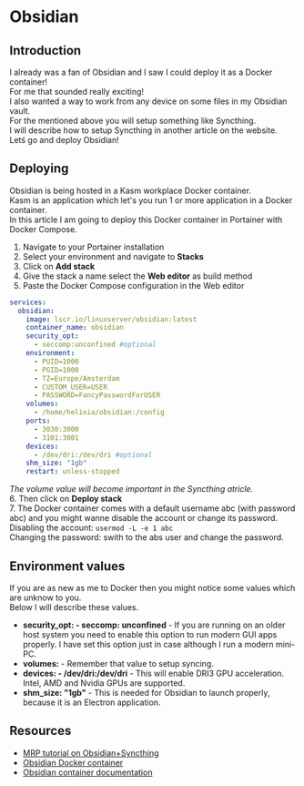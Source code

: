 # Obsidian

## Introduction
I already was a fan of Obsidian and I saw I could deploy it as a Docker container!  
For me that sounded really exciting!  
I also wanted a way to work from any device on some files in my Obsidian vault.  
For the mentioned above you will setup something like Syncthing.  
I will describe how to setup Syncthing in another article on the website.  
Letś go and deploy Obsidian!  
  
## Deploying
Obsidian is being hosted in a Kasm workplace Docker container.  
Kasm is an application which let's you run 1 or more application in a Docker container.  
In this article I am going to deploy this Docker container in Portainer with Docker Compose.  
  
1. Navigate to your Portainer installation
2. Select your environment and navigate to **Stacks**
3. Click on **Add stack**
4. Give the stack a name select the **Web editor** as build method
5. Paste the Docker Compose configuration in the Web editor
```` yaml linenums="1" title="Obsidian Config"
services:
  obsidian:
    image: lscr.io/linuxserver/obsidian:latest
    container_name: obsidian
    security_opt:
      - seccomp:unconfined #optional
    environment:
      - PUID=1000
      - PGID=1000
      - TZ=Europe/Amsterdam
      - CUSTOM_USER=USER
      - PASSWORD=FancyPasswordForUSER
    volumes:
      - /home/helixia/obsidian:/config
    ports:
      - 3030:3000
      - 3101:3001
    devices:
      - /dev/dri:/dev/dri #optional
    shm_size: "1gb"
    restart: unless-stopped
````
*The volume value will become important in the Syncthing atricle.*  
6. Then click on **Deploy stack**  
7. The Docker container comes with a default username abc (with password abc) and you might wanne disable the account or change its password.  
Disabling the account: `usermod -L -e 1 abc`  
Changing the password: swith to the abs user and change the password.  
  
## Environment values
If you are as new as me to Docker then you might notice some values which are unknow to you.  
Below I will describe these values.  
- **security_opt: - seccomp: unconfined** - If you are running on an older host system you need to enable this option to run modern GUI apps properly. I have set this option just in case although I run a modern mini-PC.
- **volumes:** - Remember that value to setup syncing.
- **devices: - /dev/dri:/dev/dri** - This will enable DRI3 GPU acceleration. Intel, AMD and Nvidia GPUs are supported.
- **shm_size: "1gb"** - This is needed for Obsidian to launch properly, because it is an Electron application.
  
## Resources
- [MRP tutorial on Obsidian+Syncthing](https://www.youtube.com/watch?v=KVZmLjt270c)
- [Obsidian Docker container](https://fleet.linuxserver.io/image?name=linuxserver/obsidian)
- [Obsidian container documentation](https://docs.linuxserver.io/images/docker-obsidian/)